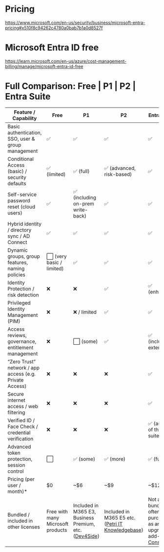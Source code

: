 # Pricing 
https://www.microsoft.com/en-us/security/business/microsoft-entra-pricing#x510f8c94262c4780a0bab7b1a0d8527f


# Microsoft Entra ID free 
https://learn.microsoft.com/en-us/azure/cost-management-billing/manage/microsoft-entra-id-free

# Full Comparison: Free | P1 | P2 | Entra Suite

| Feature / Capability                                    | Free                              | P1                                                          | P2                                                     | Entra Suite                                                                    |
| ------------------------------------------------------- | --------------------------------- | ----------------------------------------------------------- | ------------------------------------------------------ | ------------------------------------------------------------------------------ |
| Basic authentication, SSO, user & group management      | ✅                                 | ✅                                                           | ✅                                                      | ✅                                                                              |
| Conditional Access (basic) / security defaults          | ✅ (limited)                       | ✅ (full)                                                    | ✅ (advanced, risk-based)                               | ✅                                                                              |
| Self-service password reset (cloud users)               | ✅                                 | ✅ (including on-prem write-back)                            | ✅                                                      | ✅                                                                              |
| Hybrid identity / directory sync / AD Connect           | ✅                                 | ✅                                                           | ✅                                                      | ✅                                                                              |
| Dynamic groups, group features, naming policies         | ⬜ (very basic / limited)          | ✅                                                           | ✅                                                      | ✅                                                                              |
| Identity Protection / risk detection                    | ❌                                 | ❌                                                           | ✅                                                      | ✅ (enhanced)                                                                   |
| Privileged Identity Management (PIM)                    | ❌                                 | ❌ / limited                                                 | ✅                                                      | ✅                                                                              |
| Access reviews, governance, entitlement management      | ❌                                 | ⬜ (some)                                                    | ✅                                                      | ✅ (included & extended)                                                        |
| “Zero Trust” network / app access (e.g. Private Access) | ❌                                 | ❌                                                           | ❌                                                      | ✅                                                                              |
| Secure internet access / web filtering                  | ❌                                 | ❌                                                           | ❌                                                      | ✅                                                                              |
| Verified ID / Face Check / credential verification      | ❌                                 | ❌                                                           | ❌                                                      | ✅ (as part of the suite)                                                       |
| Advanced token protection, session control              | ⬜                                 | ✅ (some)                                                    | ✅ (more)                                               | ✅ (full)                                                                       |
| Pricing (per user / month)*                             | $0                                | ~$6                                                         | ~$9                                                    | ~$12                                                                           |
| Bundled / included in other licenses                    | Free with many Microsoft products | Included in M365 E3, Business Premium, etc. ([Dev4Side][1]) | Included in M365 E5 etc. ([Petri IT Knowledgebase][2]) | Not always bundled — often purchased as an upgrade or add-on ([iC Consult][3]) |

[1]: https://www.dev4side.com/en/blog/entra-id-p1-vs-p2?utm_source=chatgpt.com "Entra ID P1 vs. P2: How to choose the right plan? - Dev4Side Software"
[2]: https://petri.com/azure-active-directory-premium-p1-vs-p2/?utm_source=chatgpt.com "Microsoft Entra ID Premium P1 vs. P2: Features Comparison"
[3]: https://ic-consult.com/en/resources/blog/microsoft-entra-id-license-models-explained-p1-p2-and-entra-suite?utm_source=chatgpt.com "Microsoft Entra ID License Models Explained: P1, P2, and Entra Suite"
